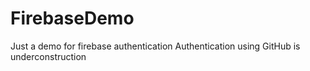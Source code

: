 # FirebaseDemo
Just a demo for firebase authentication
Authentication using GitHub is underconstruction

